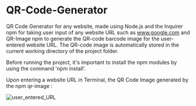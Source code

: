 # QR-Code-Generator

QR Code Generator for any website, made using Node.js and the Inquirer npm for taking user input of any website URL such as www.google.com and QR-Image npm to generate the QR-code barcode image for the user-entered website URL. The QR-code image is automatically stored in the current working directory of the project folder.

Before running the project, it's important to install the npm modules by using the command 'npm install'. 

Upon entering a website URL in Terminal, the QR Code Image generated by the npm qr-image :

![user_entered_URL](https://github.com/ItsMeRaseeca/QR-Code-Generator/assets/142300062/5dc3f520-ef5c-4f27-adef-eedeb75f8e1a)
